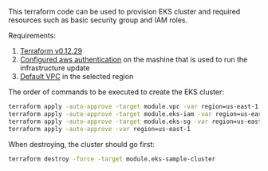 This terraform code can be used to provision EKS cluster and required resources such as basic security group and IAM roles.

Requirements:
1. [Terraform v0.12.29](https://releases.hashicorp.com/terraform/0.12.29/)
2. [Configured aws authentication](https://docs.aws.amazon.com/cli/latest/userguide/cli-configure-quickstart.html) on the mashine that is used to run the infrastructure update
3. [Default VPC](https://docs.aws.amazon.com/vpc/latest/userguide/default-vpc.html) in the selected region

The order of commands to be executed to create the EKS cluster:
```bash
terraform apply -auto-approve -target module.vpc -var region=us-east-1
terraform apply -auto-approve -target module.eks-iam -var region=us-east-1
terraform apply -auto-approve -target module.eks-sg -var region=us-east-1
terraform apply -auto-approve -var region=us-east-1
```

When destroying, the cluster should go first:
```bash
terraform destroy -force -target module.eks-sample-cluster
```
